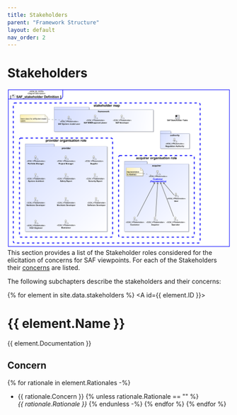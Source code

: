 ```yaml
---
title: Stakeholders
parent: "Framework Structure"
layout: default
nav_order: 2
---
```

# Stakeholders
![SAF_Stakeholder_Definition](../assets/images/SAF_stakeholder_definition.svg)
This section provides a list of the Stakeholder roles considered for the elicitation of concerns for SAF viewpoints. For each of the Stakeholders their [concerns](faq.md#concerns) are listed.

The following subchapters describe the stakeholders and their concerns:

{% for element in site.data.stakeholders %}
<A id={{ element.ID }}></A>
# {{ element.Name }} 

{{ element.Documentation }}
## Concern
{% for rationale in element.Rationales -%}
* {{ rationale.Concern }}
   {% unless rationale.Rationale == "" %}  <BR>*{{ rationale.Rationale  }}* {% endunless -%}
{% endfor %}
{% endfor %}
